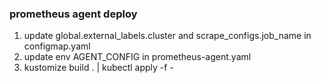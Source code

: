 ### prometheus agent deploy
1. update global.external_labels.cluster and scrape_configs.job_name in configmap.yaml
2. update env AGENT_CONFIG in prometheus-agent.yaml
3. kustomize build . | kubectl apply -f -